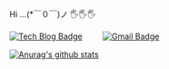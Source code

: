 Hi
...(*￣０￣)ノ 🖐🖐🖐

 [![Tech Blog Badge](http://img.shields.io/badge/-Tech%20blog-2197f8?style=for-the-badge&logo=Blogger&logoColor=white&link=https://notepad96.tistory.com/)](https://notepad96.tistory.com/) 　　 [![Gmail Badge](https://img.shields.io/badge/Gmail-d14836?style=for-the-badge&logo=Gmail&logoColor=white&link=mailto:notepad1029@gmail.com)](mailto:notepad1029@gmail.com)


[![Anurag's github stats](https://github-readme-stats.vercel.app/api?username=Notepad96)](https://github.com/anuraghazra/github-readme-stats)

<!--
**Notepad96/Notepad96** is a ✨ _special_ ✨ repository because its `README.md` (this file) appears on your GitHub profile.

Here are some ideas to get you started:

- 🔭 I’m currently working on ...
- 🌱 I’m currently learning ...
- 👯 I’m looking to collaborate on ...
- 🤔 I’m looking for help with ...
- 💬 Ask me about ...
- 📫 How to reach me: ...
- 😄 Pronouns: ...
- ⚡ Fun fact: ...
-->
